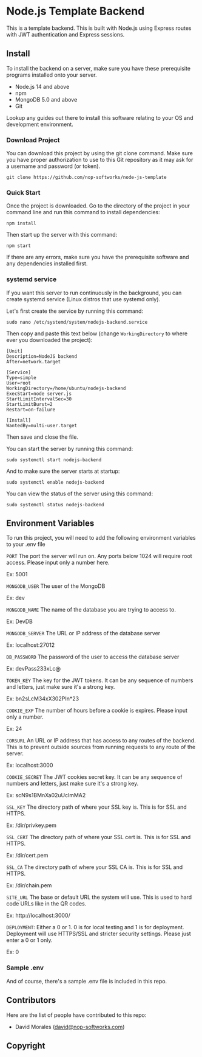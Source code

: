# Node.js Template Backend

This is a template backend. This is built with Node.js using Express routes with JWT authentication and Express sessions.

## Install

To install the backend on a server, make sure you have these prerequisite programs installed onto your server.

- Node.js 14 and above
- npm
- MongoDB 5.0 and above
- Git

Lookup any guides out there to install this software relating to your OS and development environment.

### Download Project

You can download this project by using the git clone command. Make sure you have proper authorization to use to this Git repository as it may ask for a username and password (or token).

`git clone https://github.com/nop-softworks/node-js-template`

### Quick Start

Once the project is downloaded. Go to the directory of the project in your command line and run this command to install dependencies:

`npm install`

Then start up the server with this command:

`npm start`

If there are any errors, make sure you have the prerequisite software and any dependencies installed first.

### systemd service

If you want this server to run continuously in the background, you can create systemd service (Linux distros that use systemd only).

Let's first create the service by running this command:

`sudo nano /etc/systemd/system/nodejs-backend.service`

Then copy and paste this text below (change `WorkingDirectory` to where ever you downloaded the project):

```
[Unit]
Description=NodeJS backend
After=network.target

[Service]
Type=simple
User=root
WorkingDirectory=/home/ubuntu/nodejs-backend
ExecStart=node server.js
StartLimitIntervalSec=30
StartLimitBurst=2
Restart=on-failure

[Install]
WantedBy=multi-user.target
```

Then save and close the file.

You can start the server by running this command:

`sudo systemctl start nodejs-backend`

And to make sure the server starts at startup:

`sudo systemctl enable nodejs-backend`

You can view the status of the server using this command:

`sudo systemctl status nodejs-backend`

## Environment Variables

To run this project, you will need to add the following environment variables to your .env file

`PORT` The port the server will run on. Any ports below 1024 will require root access. Please input only a number here.

Ex: 5001

`MONGODB_USER` The user of the MongoDB

Ex: dev

`MONGODB_NAME` The name of the database you are trying to access to.

Ex: DevDB

`MONGODB_SERVER` The URL or IP address of the database server

Ex: localhost:27012

`DB_PASSWORD` The password of the user to access the database server

Ex: devPass233xLc@

`TOKEN_KEY` The key for the JWT tokens. It can be any sequence of numbers and letters, just make sure it's a strong key.

Ex: bn2sLcM34xX302PIn\*23

`COOKIE_EXP` The number of hours before a cookie is expires. Please input only a number.

Ex: 24

`CORSURL` An URL or IP address that has access to any routes of the backend. This is to prevent outside sources from running requests to any route of the server.

Ex: localhost:3000

`COOKIE_SECRET` The JWT cookies secret key. It can be any sequence of numbers and letters, just make sure it's a strong key.

Ex: scN9s1BMnXa02uUclmMA2

`SSL_KEY` The directory path of where your SSL key is. This is for SSL and HTTPS.

Ex: /dir/privkey.pem

`SSL_CERT` The directory path of where your SSL cert is. This is for SSL and HTTPS.

Ex: /dir/cert.pem

`SSL_CA` The directory path of where your SSL CA is. This is for SSL and HTTPS.

Ex: /dir/chain.pem

`SITE_URL` The base or default URL the system will use. This is used to hard code URLs like in the QR codes.

Ex: http://localhost:3000/

`DEPLOYMENT`: Either a 0 or 1. 0 is for local testing and 1 is for deployment. Deployment will use HTTPS/SSL and stricter security settings. Please just enter a 0 or 1 only.

Ex: 0

### Sample .env

And of course, there's a sample .env file is included in this repo.

## Contributors

Here are the list of people have contributed to this repo:

- David Morales (david@nop-softworks.com)

## Copyright
